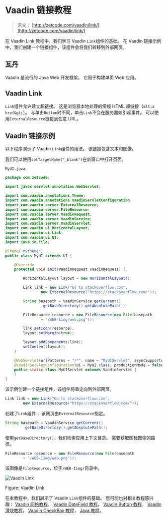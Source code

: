 # Vaadin 链接教程

> 原文： [http://zetcode.com/vaadin/link/](http://zetcode.com/vaadin/link/)

在 Vaadin Link 教程中，我们学习 Vaadin `Link`组件的基础。 在 Vaadin 链接示例中，我们创建一个链接组件，该组件会将我们转移到外部网页。

## 瓦丹

Vaadin 是流行的 Java Web 开发框架。 它用于构建单页 Web 应用。

## Vaadin Link

`Link`组件允许建立超链接。 这是浏览器本地处理的常规 HTML 超链接（`&lt;a href&gt;`）。 与单击`Button`时不同，单击`Link`不会在服务器端引起事件。 可以使用`ExternalResource`链接到任意 URL。

## Vaadin 链接示例

以下程序演示了 Vaadin `Link`组件的用法。 该链接包含文本和图像。

我们可以使用`setTargetName("_blank")`在新窗口中打开页面。

`MyUI.java`

```java
package com.zetcode;

import javax.servlet.annotation.WebServlet;

import com.vaadin.annotations.Theme;
import com.vaadin.annotations.VaadinServletConfiguration;
import com.vaadin.server.ExternalResource;
import com.vaadin.server.FileResource;
import com.vaadin.server.VaadinRequest;
import com.vaadin.server.VaadinService;
import com.vaadin.server.VaadinServlet;
import com.vaadin.ui.HorizontalLayout;
import com.vaadin.ui.Link;
import com.vaadin.ui.UI;
import java.io.File;

@Theme("mytheme")
public class MyUI extends UI {

    @Override
    protected void init(VaadinRequest vaadinRequest) {

        HorizontalLayout layout = new HorizontalLayout();

        Link link = new Link("Go to stackoverflow.com",
                new ExternalResource("https://stackoverflow.com/"));

        String basepath = VaadinService.getCurrent()
                .getBaseDirectory().getAbsolutePath();

        FileResource resource = new FileResource(new File(basepath
                + "/WEB-Iimg/web.png"));

        link.setIcon(resource);
        layout.setMargin(true);

        layout.addComponents(link);
        setContent(layout);
    }

    @WebServlet(urlPatterns = "/*", name = "MyUIServlet", asyncSupported = true)
    @VaadinServletConfiguration(ui = MyUI.class, productionMode = false)
    public static class MyUIServlet extends VaadinServlet {
    }
}

```

该示例创建一个链接组件，该组件将重定向到外部网页。

```java
Link link = new Link("Go to stackoverflow.com",
        new ExternalResource("https://stackoverflow.com/"));

```

创建了`Link`组件； 该网页由`ExternalResource`指定。

```java
String basepath = VaadinService.getCurrent()
        .getBaseDirectory().getAbsolutePath();

```

使用`getBaseDirectory()`，我们检索应用上下文目录。 需要获取图标图像的路径。

```java
FileResource resource = new FileResource(new File(basepath
        + "/WEB-Iimg/web.png"));

```

该图像是`FileResource`，位于`/WEB-Iimg/`目录中。

![Vaadin Link](img/db77ac9a0b9e21efb1f3047f360489d1.jpg)

Figure: Vaadin Link

在本教程中，我们展示了 Vaadin `Link`组件的基础。 您可能也对相关教程感兴趣： [Vaadin 网格教程](/vaadin/grid/)， [Vaadin DateField 教程](/vaadin/datefield/)， [Vaadin Button 教程](/vaadin/button/)， [Vaadin 滑块教程](/vaadin/slider/)， [Vaadin CheckBox 教程](/vaadin/checkbox/)， [Java 教程](/lang/java/)。